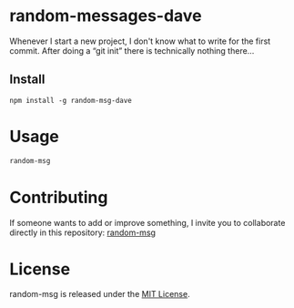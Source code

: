 # random-messages-dave

Whenever I start a new project, I don't know what to write for the first commit. After doing a “git init” there is technically nothing there...

## Install

```npm
npm install -g random-msg-dave
```

# Usage

```bash
random-msg
```

# Contributing
If someone wants to add or improve something, I invite you to collaborate directly in this repository: [random-msg](https://github.com/platzi/npm-random-msg)

# License
random-msg is released under the [MIT License](https://opensource.org/licenses/MIT).